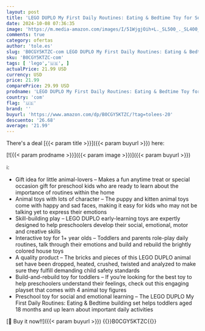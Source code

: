 ```yaml
---
layout: post
title: 'LEGO DUPLO My First Daily Routines: Eating & Bedtime Toy for Social and Emotional Roleplay  Animal Toys  Gift for Preschool Kids Ages 18 Months and Up  Helps Toddlers Explore Feelings  10414'
date: 2024-10-08 07:36:35
image: 'https://m.media-amazon.com/images/I/51WjgjOih+L._SL500_._SL400_.jpg'
comments: true
category: ofertas
author: 'tole.es'
slug: 'B0CGY5KTZC-com LEGO DUPLO My First Daily Routines: Eating & Bedtime Toy...'
sku: 'B0CGY5KTZC-com'
tags: [ 'lego','🇺🇸', ]
actualPrice: 21.99 USD
currency: USD
price: 21.99
comparePrice: 29.99 USD
prodname: 'LEGO DUPLO My First Daily Routines: Eating & Bedtime Toy for Social and Emotional Roleplay  Animal Toys  Gift for Preschool Kids Ages 18 Months and Up  Helps Toddlers Explore Feelings  10414'
country: 'com'
flag: '🇺🇸'
brand: ''
buyurl: 'https://www.amazon.com/dp/B0CGY5KTZC/?tag=tolees-20'
descuento: '26.68'
average: '21.99'
---
```


There's a deal [{{< param title >}}]({{< param buyurl >}})  here:

[![{{< param prodname >}}]({{< param image >}})]({{< param buyurl >}})

ℹ️:

- Gift idea for little animal-lovers – Makes a fun anytime treat or special occasion gift for preschool kids who are ready to learn about the importance of routines within the home
- Animal toys with lots of character – The puppy and kitten animal toys come with happy and sad faces, making it easy for kids who may not be talking yet to express their emotions
- Skill-building play – LEGO DUPLO early-learning toys are expertly designed to help preschoolers develop their social, emotional, motor and creative skills
- Interactive toy for 1+ year olds – Toddlers and parents role-play daily routines, talk through their emotions and build and rebuild the brightly colored house toys
- A quality product – The bricks and pieces of this LEGO DUPLO animal set have been dropped, heated, crushed, twisted and analyzed to make sure they fulfill demanding child safety standards
- Build-and-rebuild toy for toddlers – If you’re looking for the best toy to help preschoolers understand their feelings, check out this engaging playset that comes with 4 animal toy figures
- Preschool toy for social and emotional learning – The LEGO DUPLO My First Daily Routines: Eating & Bedtime building set helps toddlers aged 18 months and up learn about important daily activities

[🛒 Buy it now!!]({{< param buyurl >}})
{{<world>}}B0CGY5KTZC{{</world>}}
